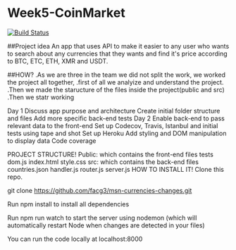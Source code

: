 # Week5-CoinMarket
[![Build Status](https://travis-ci.org/FACG4/Week5-CoinMarket.svg?branch=master)](https://travis-ci.org/FACG4/Week5-CoinMarket)

##Project idea
An app that uses API to make it easier to any user who wants to search about any currencies that they wants and find it's price according to BTC, ETC, ETH, XMR and USDT.

##HOW?
.As we are three in the team we did not split the work, we worked the project all together,
.first of all we analyize and understand the project.
.Then we made the staructure of the files inside the project(public and src)
.Then we statr working

Day 1
Discuss app purpose and architecture
Create initial folder structure and files
Add more specific back-end tests
Day 2
Enable back-end to pass relevant data to the front-end
Set up Codecov, Travis, Istanbul and initial tests using tape and shot
Set up Heroku
Add styling and DOM manipulation to display data
Code coverage

PROJECT STRUCTURE!
Public: which contains the front-end files
tests
dom.js
index.html
style.css
src: which contains the back-end files
countries.json
handler.js
router.js
server.js
HOW TO INSTALL IT!
Clone this repo.

git clone https://github.com/facg3/msn-currencies-changes.git

Run npm install to install all dependencies

Run npm run watch to start the server using nodemon (which will automatically restart Node when changes are detected in your files)

You can run the code locally at localhost:8000
